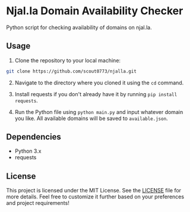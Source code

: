 # Njal.la Domain Availability Checker

Python script for checking availability of domains on njal.la.

## Usage

1. Clone the repository to your local machine:

```bash
git clone https://github.com/scout0773/njalla.git
```

2. Navigate to the directory where you cloned it using the `cd` command.

3. Install requests if you don't already have it by running `pip install requests`.

4. Run the Python file using `python main.py` and input whatever domain you like. All available domains will be saved to `available.json`.

## Dependencies
- Python 3.x
- requests

## License
This project is licensed under the MIT License. See the [LICENSE](LICENSE) file for more details.
Feel free to customize it further based on your preferences and project requirements!